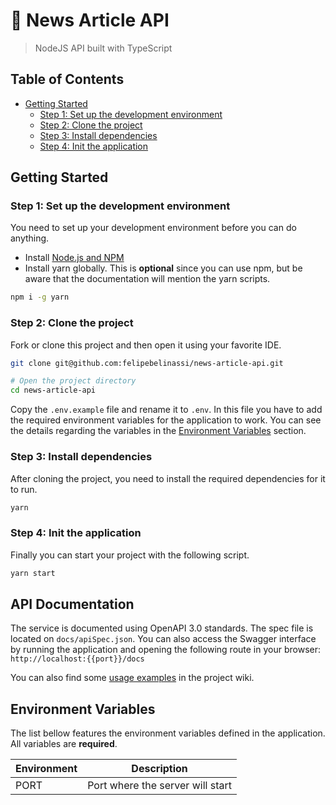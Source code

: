 # 📰 News Article API
> NodeJS API built with TypeScript

## Table of Contents
  - [Getting Started](#getting-started)
    - [Step 1: Set up the development environment](#step-1-set-up-the-development-environment)
    - [Step 2: Clone the project](#step-2-clone-the-project)
    - [Step 3: Install dependencies](#step-3-install-dependencies)
    - [Step 4: Init the application](#step-4-init-the-application)

## Getting Started
### Step 1: Set up the development environment

You need to set up your development environment before you can do anything.

- Install [Node.js and NPM](https://nodejs.org/en/download/)
- Install yarn globally. This is **optional** since you can use npm, but be aware that the documentation will mention the yarn scripts.
  
```bash
npm i -g yarn
```

### Step 2: Clone the project

Fork or clone this project and then open it using your favorite IDE.
```bash
git clone git@github.com:felipebelinassi/news-article-api.git

# Open the project directory
cd news-article-api
```

Copy the `.env.example` file and rename it to `.env`. In this file you have to add the required environment variables for the application to work. You can see the details regarding the variables in the [Environment Variables](#-environment-variables) section.

### Step 3: Install dependencies

After cloning the project, you need to install the required dependencies for it to run.

```bash
yarn
```

### Step 4: Init the application

Finally you can start your project with the following script.

```bash
yarn start
```

## API Documentation

The service is documented using OpenAPI 3.0 standards. The spec file is located on `docs/apiSpec.json`. You can also access the Swagger interface by running the application and opening the following route in your browser:
`http://localhost:{{port}}/docs`

You can also find some [usage examples](https://github.com/felipebelinassi/news-article-api/wiki/Usage-examples) in the project wiki.

## Environment Variables

The list bellow features the environment variables defined in the application. All variables are **required**.

| Environment               | Description                                   |
|-------------------------- |---------------------------------------------- |
| PORT                      | Port where the server will start              |